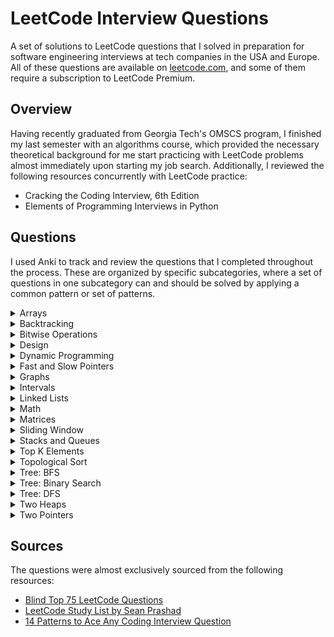 # LeetCode Interview Questions

A set of solutions to LeetCode questions that I solved in preparation for software engineering interviews at tech companies in the USA and Europe. All of these questions are available on [leetcode.com](leetcode.com), and some of them require a subscription to LeetCode Premium.

## Overview

Having recently graduated from Georgia Tech's OMSCS program, I finished my last semester with an algorithms course, which provided the necessary theoretical background for me start practicing with LeetCode problems almost immediately upon starting my job search. Additionally, I reviewed the following resources concurrently with LeetCode practice:

- Cracking the Coding Interview, 6th Edition
- Elements of Programming Interviews in Python

## Questions

I used Anki to track and review the questions that I completed throughout the process. These are organized by specific subcategories, where a set of questions in one subcategory can and should be solved by applying a common pattern or set of patterns.

<details>
    <summary>Arrays</summary>

### Easy

1. [Contains Duplicate](https://leetcode.com/problems/contains-duplicate/)
1. [Find All Numbers Disappeared in an Array](https://leetcode.com/problems/find-all-numbers-disappeared-in-an-array/)
1. [Single Number](https://leetcode.com/problems/single-number/)
1. [Two Sum](https://leetcode.com/problems/two-sum/)
1. [Best Time to Buy and Sell Stock](https://leetcode.com/problems/best-time-to-buy-and-sell-stock/)
1. [Best Time to Buy and Sell Stock II](https://leetcode.com/problems/best-time-to-buy-and-sell-stock-ii/)
1. [Pascal's Triangle](https://leetcode.com/problems/pascals-triangle/)
1. [Merge Sorted Array](https://leetcode.com/problems/merge-sorted-array)
1. [Majority Element](https://leetcode.com/problems/majority-element)
1. [Remove Duplicates from Sorted Array](https://leetcode.com/problems/remove-duplicates-from-sorted-array/)
1. [Rotate Array](https://leetcode.com/problems/rotate-array/)
1. [Plus One](https://leetcode.com/problems/plus-one/)
1. [Move Zeroes](https://leetcode.com/problems/move-zeroes/)

### Medium

1. [Find the Duplicate Number](https://leetcode.com/problems/find-the-duplicate-number/)
1. [Find All Duplicates in an Array](https://leetcode.com/problems/find-all-duplicates-in-an-array/)
1. [Product of Array Except Self](https://leetcode.com/problems/product-of-array-except-self/)
1. [Container With Most Water](https://leetcode.com/problems/container-with-most-water/)
1. [Search in Rotated Sorted Array](https://leetcode.com/problems/search-in-rotated-sorted-array/)

### Hard

1. [First Missing Positive](https://leetcode.com/problems/first-missing-positive/)
1. [Longest Consecutive Sequence](https://leetcode.com/problems/longest-consecutive-sequence/)

</details>

<details>
    <summary>Backtracking</summary>

### Easy

1. [Letter Case Permutation](https://leetcode.com/problems/letter-case-permutation/)

### Medium

1. [Subsets](https://leetcode.com/problems/subsets/)
1. [Subsets II](https://leetcode.com/problems/subsets-ii/)
1. [Permutations](https://leetcode.com/problems/permutations/)
1. [Permutations II](https://leetcode.com/problems/permutations-ii/)
1. [Combinations](https://leetcode.com/problems/combinations/)
1. [Combination Sum](https://leetcode.com/problems/combination-sum/)
1. [Combination Sum II](https://leetcode.com/problems/combination-sum-ii/)
1. [Combination Sum III](https://leetcode.com/problems/combination-sum-iii/)
1. [Generate Parentheses](https://leetcode.com/problems/generate-parentheses/)
1. [Target Sum](https://leetcode.com/problems/target-sum/)
1. [Palindrome Partitioning](https://leetcode.com/problems/palindrome-partitioning/)
1. [Partition to K Equal Sum Subsets](https://leetcode.com/problems/partition-to-k-equal-sum-subsets/)
1. [Letter Combinations of a Phone Number](https://leetcode.com/problems/letter-combinations-of-a-phone-number/)
1. [Generalized Abbreviation](https://leetcode.com/problems/generalized-abbreviation/)
1. [Minesweeper](https://leetcode.com/problems/minesweeper/)

### Hard

1. [Sudoku Solver](https://leetcode.com/problems/sudoku-solver/)
1. [N-Queens](https://leetcode.com/problems/n-queens/)

</details>

<details>
    <summary>Bitwise Operations</summary>

### Easy

1. [Sum of Two Integers](https://leetcode.com/problems/sum-of-two-integers/)
1. [Missing Number](https://leetcode.com/problems/missing-number/)
1. [Number of 1 Bits](https://leetcode.com/problems/number-of-1-bits/)
1. [Reverse Bits](https://leetcode.com/problems/reverse-bits/)

### Medium

1. [Counting Bits](https://leetcode.com/problems/counting-bits/)

</details>

<details>
    <summary>Design</summary>

### Easy

1. [Logger Rate Limiter](https://leetcode.com/problems/logger-rate-limiter/)

</details>

<details>
    <summary>Dynamic Programming</summary>

### Easy

1. [Climbing Stairs](https://leetcode.com/problems/climbing-stairs/)
1. [House Robber](https://leetcode.com/problems/house-robber/)
1. [Maximum Subarray](https://leetcode.com/problems/maximum-subarray/)
1. [Range Sum Query - Immutable](https://leetcode.com/problems/range-sum-query-immutable/)

### Medium

1. [House Robber II](https://leetcode.com/problems/house-robber-ii/)
1. [Coin Change](https://leetcode.com/problems/coin-change/)
1. [Maximum Product Subarray](https://leetcode.com/problems/maximum-product-subarray/)
1. [Longest Increasing Subsequence](https://leetcode.com/problems/longest-increasing-subsequence/)
1. [Longest Palindromic Substring](https://leetcode.com/problems/longest-palindromic-substring/)
1. [Word Break](https://leetcode.com/problems/word-break/)
1. [Combination Sum](https://leetcode.com/problems/combination-sum-iv/)
1. [Decode Ways](https://leetcode.com/problems/decode-ways/)
1. [Unique Paths](https://leetcode.com/problems/unique-paths/)
1. [Palindromic Substrings](https://leetcode.com/problems/palindromic-substrings/)
1. [Number of Longest Increasing Subsequence](https://leetcode.com/problems/number-of-longest-increasing-subsequence/)
1. [Partition Equal Subset Sum](https://leetcode.com/problems/partition-equal-subset-sum/)
1. [Best Time to Buy and Sell Stock with Cooldown](https://leetcode.com/problems/best-time-to-buy-and-sell-stock-with-cooldown/)
1. [Counting Bits](https://leetcode.com/problems/counting-bits/)

### Hard

1. [Longest Valid Parentheses](https://leetcode.com/problems/longest-valid-parentheses/)

</details>

<details>
    <summary>Fast and Slow Pointers</summary>

### Easy

1. [Linked List Cycle](https://leetcode.com/problems/linked-list-cycle/)
1. [Middle of the Linked List](https://leetcode.com/problems/middle-of-the-linked-list/)
1. [Palindrome Linked List](https://leetcode.com/problems/palindrome-linked-list/)
1. [Remove Linked List Elements](https://leetcode.com/problems/remove-linked-list-elements/)
1. [Remove Duplicates from Sorted List](https://leetcode.com/problems/remove-duplicates-from-sorted-list/)

### Medium

1. [Linked List Cycle II](https://leetcode.com/problems/linked-list-cycle-ii/)
1. [Add Two Numbers](https://leetcode.com/problems/add-two-numbers/)
1. [Remove Nth Node From End Of List](https://leetcode.com/problems/remove-nth-node-from-end-of-list/)
1. [Sort List](https://leetcode.com/problems/sort-list/)
1. [Reorder List](https://leetcode.com/problems/reorder-list/)

</details>

<details>
    <summary>Graphs</summary>

### Medium

1. [Clone Graph](https://leetcode.com/problems/clone-graph/)
1. [Pacific Atlantic Water Flow](https://leetcode.com/problems/pacific-atlantic-water-flow/)
1. [Number of Islands](https://leetcode.com/problems/number-of-islands/)
1. [Graph Valid Tree](https://leetcode.com/problems/graph-valid-tree/)
1. [Number of Connected Components in an Undirected Graph](https://leetcode.com/problems/number-of-connected-components-in-an-undirected-graph/)

</details>

<details>
    <summary>Intervals</summary>

### Easy

1. [Meeting Rooms](https://leetcode.com/problems/meeting-rooms)

### Medium

1. [Merge Intervals](https://leetcode.com/problems/merge-intervals/)
1. [Interval List Intersections](https://leetcode.com/problems/interval-list-intersections/)
1. [Non-overlapping Intervals](https://leetcode.com/problems/non-overlapping-intervals/)
1. [Meeting Rooms II](https://leetcode.com/problems/meeting-rooms-ii/)
1. [Task Scheduler](https://leetcode.com/problems/task-scheduler/)
1. [Minimum Number of Arrows to Burst Balloons](https://leetcode.com/problems/minimum-number-of-arrows-to-burst-balloons/)

### Hard

1. [Insert Interval](https://leetcode.com/problems/insert-interval/)
1. [Employee Free Time](https://leetcode.com/problems/employee-free-time/)

</details>

<details>
    <summary>Linked Lists</summary>

### Easy

1. [Merge Two Sorted Lists](https://leetcode.com/problems/merge-two-sorted-lists/)
1. [Reverse Linked List](https://leetcode.com/problems/reverse-linked-list/)
1. [Intersection of Two Linked Lists](https://leetcode.com/problems/intersection-of-two-linked-lists/)
1. [Delete Node in a Linked List](https://leetcode.com/problems/delete-node-in-a-linked-list/)]

### Medium

1. [Reverse Linked List II](https://leetcode.com/problems/reverse-linked-list-ii/)
1. [Rotate List](https://leetcode.com/problems/rotate-list/)
1. [Swap Nodes in Pairs](https://leetcode.com/problems/swap-nodes-in-pairs/)
1. [Odd Even Linked List](https://leetcode.com/problems/odd-even-linked-list/)

### Hard

1. [Merge K Sorted Lists](https://leetcode.com/problems/merge-k-sorted-lists/)
1. [Reverse Nodes in k-Group](https://leetcode.com/problems/reverse-nodes-in-k-group/)

</details>

<details>
    <summary>Math</summary>

### Easy

1. [Subtract the Product and Sum of Digits of an Integer](https://leetcode.com/problems/subtract-the-product-and-sum-of-digits-of-an-integer/)
1. [Reverse Integer](https://leetcode.com/problems/reverse-integer)

</details>

<details>
    <summary>Matrices</summary>

### Medium

1. [Set Matrix Zeroes](https://leetcode.com/problems/set-matrix-zeroes/)
1. [Spiral Matrix](https://leetcode.com/problems/spiral-matrix/)
1. [Rotate Image](https://leetcode.com/problems/rotate-image/)
1. [Word Search](https://leetcode.com/problems/word-search/)
1. [Kth Smallest Element in a Sorted Matrix](https://leetcode.com/problems/kth-smallest-element-in-a-sorted-matrix/)

</details>

<details>
    <summary>Sliding Window</summary>

### Medium

1. [Minimum Size Subarray Sum](https://leetcode.com/problems/minimum-size-subarray-sum/)
1. [Fruit Into Baskets](https://leetcode.com/problems/fruit-into-baskets/)
1. [Permutation in String](https://leetcode.com/problems/permutation-in-string/)
1. [Longest Repeating Character Replacement](https://leetcode.com/problems/longest-repeating-character-replacement/)
1. [Longest Substring Without Repeating Characters](https://leetcode.com/problems/longest-substring-without-repeating-characters/)

### Hard

1. [Sliding Window Maximum](https://leetcode.com/problems/sliding-window-maximum/)
1. [Minimum Number of K Consecutive Bit Flips](https://leetcode.com/problems/minimum-number-of-k-consecutive-bit-flips/)
1. [Unique Letter String](https://leetcode.com/problems/unique-letter-string/)
1. [Substring with Concatenation of All Words](https://leetcode.com/problems/substring-with-concatenation-of-all-words/)

</details>

<details>
    <summary>Stacks and Queues</summary>

### Easy

1. [Valid Parentheses](https://leetcode.com/problems/valid-parentheses/)
1. [Min Stack](https://leetcode.com/problems/min-stack/)

</details>

<details>
    <summary>Top K Elements</summary>

### Medium

1. [Kth Smallest Element in a BST](https://leetcode.com/problems/kth-smallest-element-in-a-bst/)
1. [K Closest Points to Origin](https://leetcode.com/problems/k-closest-points-to-origin/)
1. [Top K Frequent Elements](https://leetcode.com/problems/top-k-frequent-elements/)
1. [Sort Characters By Frequency](https://leetcode.com/problems/sort-characters-by-frequency/)
1. [Kth Largest Element in an Array](https://leetcode.com/problems/kth-largest-element-in-an-array/)
1. [Find K Closest Elements](https://leetcode.com/problems/find-k-closest-elements/)
1. [Reorganize String](https://leetcode.com/problems/reorganize-string/)

### Hard

1. [Rearrange String k Distance Apart](https://leetcode.com/problems/rearrange-string-k-distance-apart)
1. [Course Schedule III](https://leetcode.com/problems/course-schedule-iii/)
1. [Maximum Frequency Stack](https://leetcode.com/problems/maximum-frequency-stack/)

</details>

<details>
    <summary>Topological Sort</summary>

### Medium

1. [Course Schedule](https://leetcode.com/problems/course-schedule/)
1. [Course Schedule II](https://leetcode.com/problems/course-schedule-ii/)
1. [Minimum Height Trees](https://leetcode.com/problems/minimum-height-trees/)

### Hard

1. [Alien Dictionary](https://leetcode.com/problems/alien-dictionary)
1. [Sequence Reconstruction](https://leetcode.com/problems/sequence-reconstruction)

</details>

<details>
    <summary>Tree: BFS</summary>

### Easy

1. [Binary Tree Level Order Traversal II](https://leetcode.com/problems/binary-tree-level-order-traversal-ii/)
1. [Average of Levels in Binary Tree](https://leetcode.com/problems/average-of-levels-in-binary-tree/)
1. [Minimum Depth of Binary Tree](https://leetcode.com/problems/minimum-depth-of-binary-tree/)

### Medium

1. [Binary Tree Level Order Traversal](https://leetcode.com/problems/binary-tree-level-order-traversal/)
1. [Binary Tree Zigzag Level Order Traversal](https://leetcode.com/problems/binary-tree-zigzag-level-order-traversal/)
1. [Populating Next Right Pointers in Each Node](https://leetcode.com/problems/populating-next-right-pointers-in-each-node/)
1. [Populating Next Right Pointers in Each Node II](https://leetcode.com/problems/populating-next-right-pointers-in-each-node-ii/)
1. [Binary Tree Right Side View](https://leetcode.com/problems/binary-tree-right-side-view/)
1. [All Nodes Distance K in Binary Tree](https://leetcode.com/problems/all-nodes-distance-k-in-binary-tree/)
1. [Boundary of Binary Tree](https://leetcode.com/problems/boundary-of-binary-tree)

</details>

<details>
    <summary>Tree: Binary Search</summary>

### Easy

1. [Binary Search](https://leetcode.com/problems/binary-search/)
1. [Find Smallest Letter Greater Than Target](https://leetcode.com/problems/find-smallest-letter-greater-than-target/)
1. [Peak Index in a Mountain Array](https://leetcode.com/problems/peak-index-in-a-mountain-array/)

### Medium

1. [Find Minimum in Rotated Sorted Array](https://leetcode.com/problems/find-minimum-in-rotated-sorted-array/)
1. [Find Peak Element](https://leetcode.com/problems/find-peak-element/)
1. [Search in Rotated Sorted Array](https://leetcode.com/problems/search-in-rotated-sorted-array/)
1. [Search in Rotated Sorted Array II](https://leetcode.com/problems/search-in-rotated-sorted-array-ii/)
1. [Search a 2D Matrix](https://leetcode.com/problems/search-a-2d-matrix/)
1. [Search a 2D Matrix II](https://leetcode.com/problems/search-a-2d-matrix-ii/)

### Hard

1. [Count of Range Sum](https://leetcode.com/problems/count-of-range-sum/)

</details>

<details>
    <summary>Tree: DFS</summary>

### Easy

1. [Same Tree](https://leetcode.com/problems/same-tree/)
1. [Path Sum](https://leetcode.com/problems/path-sum/)
1. [Diameter of Binary Tree](https://leetcode.com/problems/diameter-of-binary-tree/)
1. [Merge Two Binary Trees](https://leetcode.com/problems/merge-two-binary-trees/)
1. [Maximum Depth of Binary Tree](https://leetcode.com/problems/maximum-depth-of-binary-tree/)
1. [Lowest Common Ancestor of a Binary Search Tree](https://leetcode.com/problems/lowest-common-ancestor-of-a-binary-search-tree/)
1. [Subtree of Another Tree](https://leetcode.com/problems/subtree-of-another-tree/)
1. [Invert Binary Tree](https://leetcode.com/problems/invert-binary-tree/)

### Medium

1. [Path Sum II](https://leetcode.com/problems/path-sum-ii/)
1. [Path Sum III](https://leetcode.com/problems/path-sum-iii/)
1. [Lowest Common Ancestor of a Binary Tree](https://leetcode.com/problems/lowest-common-ancestor-of-a-binary-tree/)
1. [Maximum Binary Tree](https://leetcode.com/problems/maximum-binary-tree/)
1. [Maximum Width of Binary Tree](https://leetcode.com/problems/maximum-width-of-binary-tree/)
1. [Construct Binary Tree from Preorder and Inorder Traversal](https://leetcode.com/problems/construct-binary-tree-from-preorder-and-inorder-traversal/)
1. [Validate Binary Search Tree](https://leetcode.com/problems/validate-binary-search-tree/)
1. [Kth Smallest Element in a BST](https://leetcode.com/problems/kth-smallest-element-in-a-bst/)
1. [Implement Trie (Prefix Tree)](https://leetcode.com/problems/implement-trie-prefix-tree/)

### Hard

1. [Binary Tree Maximum Path Sum](https://leetcode.com/problems/binary-tree-maximum-path-sum/)
1. [Serialize and Deserialize Binary Tree](https://leetcode.com/problems/serialize-and-deserialize-binary-tree/)
1. [Word Search II](https://leetcode.com/problems/word-search-ii/)

</details>

<details>
    <summary>Two Heaps</summary>

### Hard

1. [Find Median from Data Stream](https://leetcode.com/problems/find-median-from-data-stream/)
1. [Sliding Window Median](https://leetcode.com/problems/sliding-window-median/)
1. [IPO](https://leetcode.com/problems/ipo/)

</details>

<details>
    <summary>Two Pointers</summary>

### Easy

1. [Two Sum II - Input array is sorted](https://leetcode.com/problems/two-sum-ii-input-array-is-sorted/)
1. [Squares of a Sorted Array](https://leetcode.com/problems/squares-of-a-sorted-array/)
1. [Backspace String Compare](https://leetcode.com/problems/backspace-string-compare)

### Medium

1. [3Sum](https://leetcode.com/problems/3sum/)
1. [3Sum Closest](https://leetcode.com/problems/3sum-closest/)
1. [Subarrays with Product Less than K](https://leetcode.com/problems/subarray-product-less-than-k/)
1. [Sort Colours](https://leetcode.com/problems/sort-colors/)

### Hard

1. [Minimum Window Substring](https://leetcode.com/problems/minimum-window-substring/)
1. [Trapping Rain Water](https://leetcode.com/problems/trapping-rain-water/)

</details>

## Sources

The questions were almost exclusively sourced from the following resources:

- [Blind Top 75 LeetCode Questions](https://www.teamblind.com/article/New-Year-Gift---Curated-List-of-Top-75-LeetCode-Questions-to-Save-Your-Time-OaM1orEU)
- [LeetCode Study List by Sean Prashad](https://github.com/SeanPrashad/lc)
- [14 Patterns to Ace Any Coding Interview Question](https://hackernoon.com/14-patterns-to-ace-any-coding-interview-question-c5bb3357f6ed)
